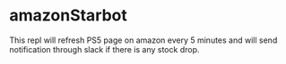# amazonStarbot
This repl will refresh PS5 page on amazon every 5 minutes and will send notification through slack if there is any stock drop.
